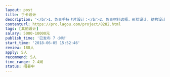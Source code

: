 ```yaml
---                
layout: post       
title: 手卡设计           
description: '</br>1，负责手持卡片设计；</br>2，负责材料选择，形状设计，结构设计；</br>3，负责与团队其他相关人员在产品设计过程中沟通；</br>4，希望找到对教育行业感兴趣以及对教育类产品设计工作有经验的伙伴。</br>'     
contenturl: https://pro.lagou.com/project/8282.html      
tags: [其他设计]            
salary: 5000-10000元          
publish_time: '已发布 7 小时'         
start_time: '2018-06-05 15:52:46'           
review: 188人                   
apply: 5人                   
recommend: 5人                   
time_range: 2-4周              
status: 招募中                  
---                 
```

